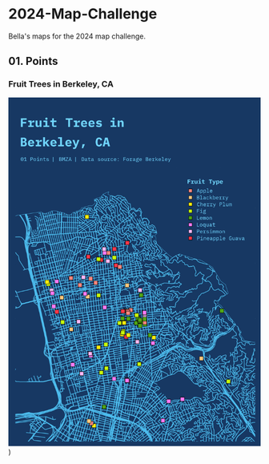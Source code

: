 # 2024-Map-Challenge
Bella's maps for the 2024 map challenge. 


## 01. Points
### Fruit Trees in Berkeley, CA
![Map fo Fruit Trees in Berkeley, CA](01_points/01_points.png))

